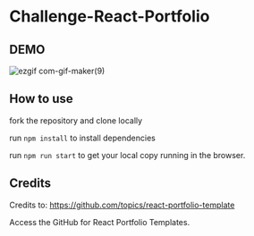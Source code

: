 # Challenge-React-Portfolio

## DEMO

![ezgif com-gif-maker(9)](https://user-images.githubusercontent.com/107494937/188992240-792bb128-1fdd-4364-8184-4257ac0dcaf6.gif)

## How to use

fork the repository and clone locally

run `npm install` to install dependencies

run `npm run start` to get your local copy running in the browser.

## Credits

Credits to: https://github.com/topics/react-portfolio-template

Access the GitHub for React Portfolio Templates.
